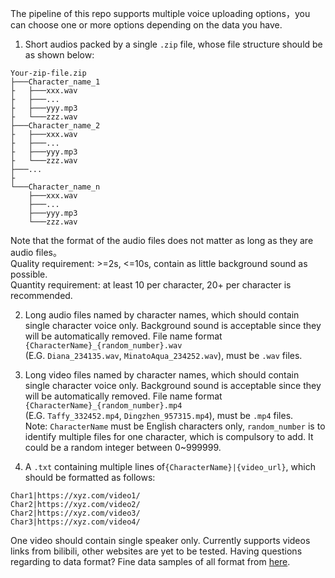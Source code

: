 The pipeline of this repo supports multiple voice uploading options，you can choose one or more options depending on the data you have.

1. Short audios packed by a single `.zip` file, whose file structure should be as shown below:
```
Your-zip-file.zip
├───Character_name_1
├   ├───xxx.wav
├   ├───...
├   ├───yyy.mp3
├   └───zzz.wav
├───Character_name_2
├   ├───xxx.wav
├   ├───...
├   ├───yyy.mp3
├   └───zzz.wav
├───...
├
└───Character_name_n
    ├───xxx.wav
    ├───...
    ├───yyy.mp3
    └───zzz.wav
```
Note that the format of the audio files does not matter as long as they are audio files。  
Quality requirement: >=2s, <=10s, contain as little background sound as possible.   
Quantity requirement: at least 10 per character, 20+ per character is recommended.

2. Long audio files named by character names, which should contain single character voice only. Background sound is 
acceptable since they will be automatically removed. File name format `{CharacterName}_{random_number}.wav`  
(E.G. `Diana_234135.wav`, `MinatoAqua_234252.wav`), must be `.wav` files.  
  

3. Long video files named by character names, which should contain single character voice only. Background sound is 
acceptable since they will be automatically removed. File name format `{CharacterName}_{random_number}.mp4`  
(E.G. `Taffy_332452.mp4`, `Dingzhen_957315.mp4`), must be `.mp4` files.  
Note: `CharacterName` must be English characters only, `random_number` is to identify multiple files for one character,
which is compulsory to add. It could be a random integer between 0~999999.

4. A `.txt` containing multiple lines of`{CharacterName}|{video_url}`, which should be formatted as follows:
```
Char1|https://xyz.com/video1/
Char2|https://xyz.com/video2/
Char2|https://xyz.com/video3/
Char3|https://xyz.com/video4/
```
One video should contain single speaker only. Currently supports videos links from bilibili, other websites are yet to be tested.
Having questions regarding to data format? Fine data samples of all format from [here](https://drive.google.com/file/d/132l97zjanpoPY4daLgqXoM7HKXPRbS84/view?usp=sharing).
